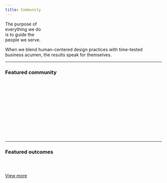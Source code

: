 ```yaml
---
title: Community
---
```


<title-block fade="true">
The purpose of<br>
everything we do<br>
<span>is to guide the<br>
people we serve.</span>
</title-block>

<grid background="gray-10">
<column lg="8" md="5">

<p size="xl">When we blend human-centered design practices with time-tested business acumen, the results speak for themselves.</p>

<icon name="PlexArrowDown"></icon>

</column>
</grid>

<grid background="gray-10">
<column lg="16">

<hr>

</column>

<!-- Featured Community Start -->

<column lg="4">

### Featured community

</column>

<column lg="4" md="4">

<tile title_size="small"
    href="/community/Ruchi/"
    caption="community/Ruchi"
    title="Ruchi Batra">
<img src="images/cards/placeholder.png" alt="" />
</tile>

</column>
<column lg="4" md="4">

<tile title_size="small"
    href="/community/Ruchi/"
    caption="community/Ruchi"
    title="Ruchi Batra">
<img src="images/cards/placeholder.png" alt="" />
</tile>

</column>
<column lg="4" md="4">

<tile title_size="small"
    href="/community/Ruchi/"
    caption="community/Ruchi"
    title="Ruchi Batra">
<img src="images/cards/placeholder.png" alt="" />
</tile>

</column>
<column lg="4" md="4" offset_lg="4">

<tile title_size="small"
    href="/community/Ruchi/"
    caption="community/Ruchi"
    title="Ruchi Batra">
<img src="images/cards/placeholder.png" alt="" />
</tile>
</tile>

</column>
<column lg="4" md="4">

<tile title_size="small"
    href="/community/Ruchi/"
    caption="community/Ruchi"
    title="Ruchi Batra">
<img src="images/cards/placeholder.png" alt="" />
</tile>

</column>
<column lg="4" md="4">

<tile title_size="small"
    href="/community/Ruchi/"
    caption="community/Ruchi"
    title="Ruchi Batra">
<img src="images/cards/placeholder.png" alt="" />
</tile>

</column>
<column lg="4" md="4" offset_lg="4">

<tile title_size="small"
    href="/community/Ruchi/"
    caption="community/Ruchi"
    title="Ruchi Batra">
<img src="images/cards/placeholder.png" alt="" />
</tile>
</tile>

</column>
<column lg="4" md="4">

<tile title_size="small"
    href="/community/Ruchi/"
    caption="community/Ruchi"
    title="Ruchi Batra">
<img src="images/cards/placeholder.png" alt="" />
</tile>

</column>
<column lg="4" md="4">

<tile title_size="small"
    href="/community/Ruchi/"
    caption="community/Ruchi"
    title="Ruchi Batra">
<img src="images/cards/placeholder.png" alt="" />
</tile>

</column>
<column lg="4" md="4" offset_lg="4">

<tile title_size="small"
    href="/community/Ruchi/"
    caption="community/Ruchi"
    title="Ruchi Batra">
<img src="images/cards/placeholder.png" alt="" />
</tile>
</tile>

</column>
<column lg="4" md="4">

<tile title_size="small"
    href="/community/Ruchi/"
    caption="community/Ruchi"
    title="Ruchi Batra">
<img src="images/cards/placeholder.png" alt="" />
</tile>

</column>
<column lg="4" md="4">

<tile title_size="small"
    href="/community/Ruchi/"
    caption="community/Ruchi"
    title="Ruchi Batra">
<img src="images/cards/placeholder.png" alt="" />
</tile>

</column>
<column lg="4" md="4" offset_lg="4">

<tile title_size="small"
    href="/community/Ruchi/"
    caption="community/Ruchi"
    title="Ruchi Batra">
<img src="images/cards/placeholder.png" alt="" />
</tile>
</tile>

</column>
<column lg="4" md="4">

<tile title_size="small"
    href="/community/Ruchi/"
    caption="community/Ruchi"
    title="Ruchi Batra">
<img src="images/cards/placeholder.png" alt="" />
</tile>

</column>
</grid>

<grid background="gray-10">
<column lg="16">

<hr>

</column>
<column lg="4">

<!-- Featured Community End -->

<!-- Outcomes Start -->

### Featured outcomes

</column>

<column lg="4" md="4">

<tile title_size="small"
    href="/impact/quantum/"
    caption="impact/quantum"
    title="Gallery: Quantum computing">
<img src="images/Image_1.jpg" alt="" />
</tile>

</column>
<column lg="4" md="4">

<tile title_size="small"
    href="https://www.youtube.com/watch?v=yrI8S1906Ug"
    caption="Youtube"
    title="Video: Building a security operations center on wheels">
<img src="images/Image_2.jpg" alt=""/>
</tile>

</column>
<column lg="4" md="4" offset_lg="0"  offset_md="4">

<tile title_size="small"
    href="https://www.tdc.org/competitions/typeface-design-2018/"
    caption="Type Directors Club"
    title="2018 Typeface design competition: Plex wins Judges’ Choice">
<img src="images/Image_3.jpg" alt=""/>
</tile>

</column>
<column lg="4" offset_lg="12" text_align="right">

[View more](/impact/)

</column>

</grid>

<!-- Outcomes End -->
